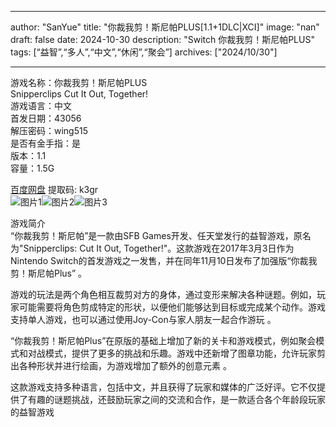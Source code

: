 
---
author: "SanYue"
title: "你裁我剪！斯尼帕PLUS[1.1+1DLC|XCI]"
image: "nan"
draft: false
date: 2024-10-30
description: "Switch 你裁我剪！斯尼帕PLUS"
tags: [“益智”,“多人”,“中文”,“休闲”,“聚会”]
archives: ["2024/10/30"]

---

游戏名称：你裁我剪！斯尼帕PLUS   
Snipperclips Cut It Out, Together!    
游戏语言：中文  
首发日期：43056  
解压密码：wing515  
是否有金手指：是  
版本：1.1   
容量：1.5G

[百度网盘](https://pan.baidu.com/s/1y5YPcCsdgf8B9YDXE2BdbQ) 提取码: k3gr  
![图片1](img/c8177f3e6709c9.jpeg)![图片2](img/711e0b865338.jpg)![图片3](img/74a514514ca3427c8.jpeg)  

游戏简介  
“你裁我剪！斯尼帕”是一款由SFB Games开发、任天堂发行的益智游戏，原名为"Snipperclips: Cut It Out, Together!"。这款游戏在2017年3月3日作为Nintendo Switch的首发游戏之一发售，并在同年11月10日发布了加强版“你裁我剪！斯尼帕Plus”
。

游戏的玩法是两个角色相互裁剪对方的身体，通过变形来解决各种谜题。例如，玩家可能需要将角色剪成特定的形状，以便他们能够达到目标或完成某个动作。游戏支持单人游戏，也可以通过使用Joy-Con与家人朋友一起合作游玩
。

“你裁我剪！斯尼帕Plus”在原版的基础上增加了新的关卡和游戏模式，例如聚会模式和对战模式，提供了更多的挑战和乐趣。游戏中还新增了图章功能，允许玩家剪出各种形状并进行绘画，为游戏增加了额外的创意元素
。

这款游戏支持多种语言，包括中文，并且获得了玩家和媒体的广泛好评。它不仅提供了有趣的谜题挑战，还鼓励玩家之间的交流和合作，是一款适合各个年龄段玩家的益智游戏

